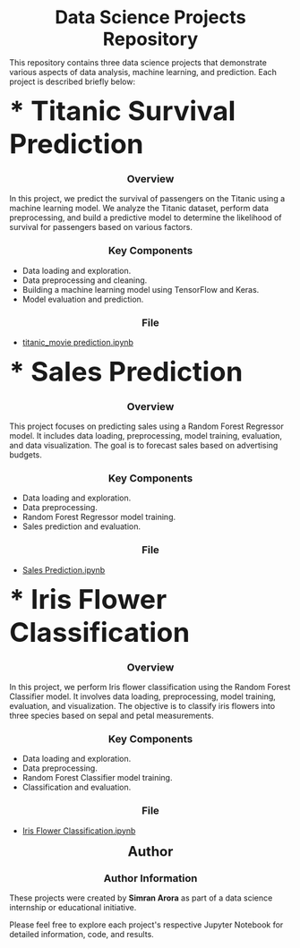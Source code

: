 <p align="center"><strong><font size="6">Data Science Projects Repository</font></strong></p>

This repository contains three data science projects that demonstrate various aspects of data analysis, machine learning, and prediction. Each project is described briefly below:

<p ><strong><font size="8"> * Titanic  Survival Prediction</font></strong></p>

### <p align="center"><strong><font size="4">Overview</font></strong></p>
In this project, we predict the survival of passengers on the Titanic using a machine learning model. We analyze the Titanic dataset, perform data preprocessing, and build a predictive model to determine the likelihood of survival for passengers based on various factors.

### <p align="center"><strong><font size="4">Key Components</font></strong></p>
- Data loading and exploration.
- Data preprocessing and cleaning.
- Building a machine learning model using TensorFlow and Keras.
- Model evaluation and prediction.

### <p align="center"><strong><font size="4">File</font></strong></p>
- [titanic_movie prediction.ipynb](titanic_survival%20prediction.ipynb)

<p><strong><font size="8"> * Sales Prediction</font></strong></p>

### <p align="center"><strong><font size="4">Overview</font></strong></p>
This project focuses on predicting sales using a Random Forest Regressor model. It includes data loading, preprocessing, model training, evaluation, and data visualization. The goal is to forecast sales based on advertising budgets.

### <p align="center"><strong><font size="4">Key Components</font></strong></p>
- Data loading and exploration.
- Data preprocessing.
- Random Forest Regressor model training.
- Sales prediction and evaluation.

### <p align="center"><strong><font size="4">File</font></strong></p>
- [Sales Prediction.ipynb](Sales%20Prediction.ipynb)

<p><strong><font size="8"> * Iris Flower Classification</font></strong></p>

### <p align="center"><strong><font size="4">Overview</font></strong></p>
In this project, we perform Iris flower classification using the Random Forest Classifier model. It involves data loading, preprocessing, model training, evaluation, and visualization. The objective is to classify iris flowers into three species based on sepal and petal measurements.

### <p align="center"><strong><font size="4">Key Components</font></strong></p>
- Data loading and exploration.
- Data preprocessing.
- Random Forest Classifier model training.
- Classification and evaluation.

### <p align="center"><strong><font size="4">File</font></strong></p>
- [Iris Flower Classification.ipynb](Iris%20Flower%20Classification.ipynb)

<p align="center"><strong><font size="5">Author</font></strong></p>

### <p align="center"><strong><font size="4">Author Information</font></strong></p>
These projects were created by **Simran Arora** as part of a data science internship or educational initiative.

Please feel free to explore each project's respective Jupyter Notebook for detailed information, code, and results.

